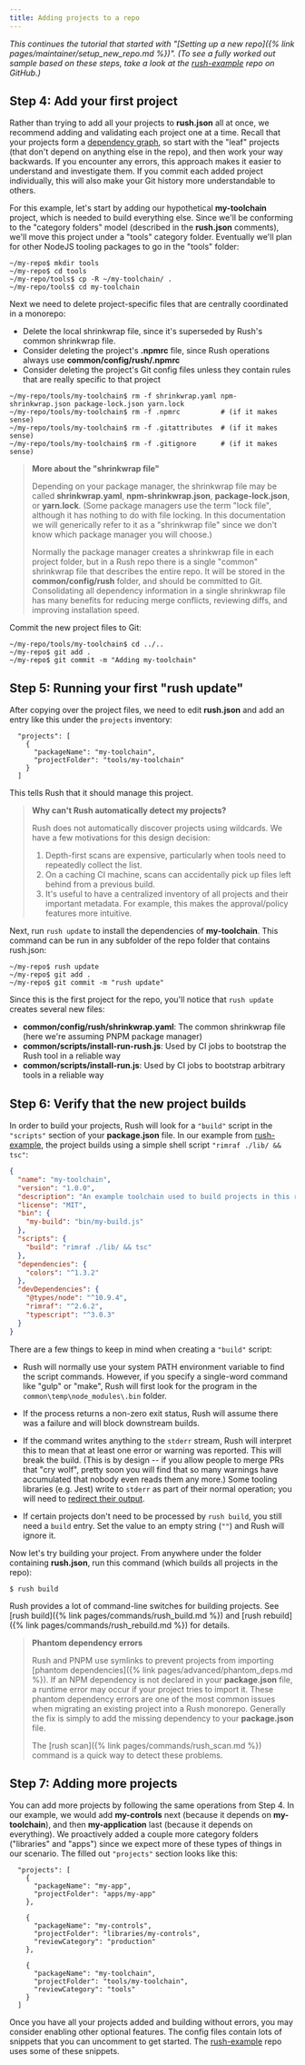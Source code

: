 ```yaml
---
title: Adding projects to a repo
---
```


*This continues the tutorial that started with "[Setting up a new repo]({% link pages/maintainer/setup_new_repo.md %})".  (To see a fully worked out sample based on these steps, take a look at the [rush-example](https://github.com/microsoft/rush-example) repo on GitHub.)*

## Step 4: Add your first project

Rather than trying to add all your projects to **rush.json** all at once, we recommend adding and validating each project one at a time.  Recall that your projects form a [dependency graph](https://en.wikipedia.org/wiki/Dependency_graph), so start with the "leaf" projects (that don't depend on anything else in the repo), and then work your way backwards.  If you encounter any errors, this approach makes it easier to understand and investigate them.  If you commit each added project individually, this will also make your Git history more understandable to others.

For this example, let's start by adding our hypothetical **my-toolchain** project, which is needed to build everything else.  Since we'll be conforming to the "category folders" model (described in the **rush.json** comments), we'll move this project under a "tools" category folder.  Eventually we'll plan for other NodeJS tooling packages to go in the "tools" folder:

```
~/my-repo$ mkdir tools
~/my-repo$ cd tools
~/my-repo/tools$ cp -R ~/my-toolchain/ .
~/my-repo/tools$ cd my-toolchain
```

Next we need to delete project-specific files that are centrally coordinated in a monorepo:

- Delete the local shrinkwrap file, since it's superseded by Rush's common shrinkwrap file.
- Consider deleting the project's **.npmrc** file, since Rush operations always use **common/config/rush/.npmrc**
- Consider deleting the project's Git config files unless they contain rules that are really specific to that project


```
~/my-repo/tools/my-toolchain$ rm -f shrinkwrap.yaml npm-shrinkwrap.json package-lock.json yarn.lock
~/my-repo/tools/my-toolchain$ rm -f .npmrc          # (if it makes sense)
~/my-repo/tools/my-toolchain$ rm -f .gitattributes  # (if it makes sense)
~/my-repo/tools/my-toolchain$ rm -f .gitignore      # (if it makes sense)
```

> **More about the "shrinkwrap file"**
>
> Depending on your package manager, the shrinkwrap file may be called **shrinkwrap.yaml**,
> **npm-shrinkwrap.json**, **package-lock.json**, or **yarn.lock**.  (Some package managers use the
> term "lock file", although it has nothing to do with file locking.  In this documentation we will
> generically refer to it as a "shrinkwrap file" since we don't know which package manager you will choose.)
>
> Normally the package manager creates a shrinkwrap file in each project folder, but in a Rush repo
> there is a single "common" shrinkwrap file that describes the entire repo.  It will be stored in
> the **common/config/rush** folder, and should be committed to Git.  Consolidating all dependency
> information in a single shrinkwrap file has many benefits for reducing merge conflicts, reviewing diffs,
> and improving installation speed.

Commit the new project files to Git:

```
~/my-repo/tools/my-toolchain$ cd ../..
~/my-repo$ git add .
~/my-repo$ git commit -m "Adding my-toolchain"
```

## Step 5: Running your first "rush update"

After copying over the project files, we need to edit **rush.json** and add an entry like this under the `projects` inventory:

```jsonc
  "projects": [
    {
      "packageName": "my-toolchain",
      "projectFolder": "tools/my-toolchain"
    }
  ]
```

This tells Rush that it should manage this project.

> **Why can't Rush automatically detect my projects?**
>
> Rush does not automatically discover projects using wildcards.  We have a few motivations for this
> design decision:
> 1. Depth-first scans are expensive, particularly when tools need to repeatedly collect the list.
> 2. On a caching CI machine, scans can accidentally pick up files left behind from a previous build.
> 3. It's useful to have a centralized inventory of all projects and their important metadata.
>    For example, this makes the approval/policy features more intuitive.

Next, run `rush update` to install the dependencies of **my-toolchain**.  This command can be run in
any subfolder of the repo folder that contains rush.json:

```
~/my-repo$ rush update
~/my-repo$ git add .
~/my-repo$ git commit -m "rush update"
```
Since this is the first project for the repo, you'll notice that `rush update` creates several new files:

- **common/config/rush/shrinkwrap.yaml**: The common shrinkwrap file (here we're assuming PNPM package manager)
- **common/scripts/install-run-rush.js**: Used by CI jobs to bootstrap the Rush tool in a reliable way
- **common/scripts/install-run.js**: Used by CI jobs to bootstrap arbitrary tools in a reliable way


## Step 6: Verify that the new project builds

In order to build your projects, Rush will look for a `"build"` script in the `"scripts"` section of your **package.json** file.  In our example from [rush-example](https://github.com/microsoft/rush-example), the project builds using a simple shell script `"rimraf ./lib/ && tsc"`:

```json
{
  "name": "my-toolchain",
  "version": "1.0.0",
  "description": "An example toolchain used to build projects in this repo",
  "license": "MIT",
  "bin": {
    "my-build": "bin/my-build.js"
  },
  "scripts": {
    "build": "rimraf ./lib/ && tsc"
  },
  "dependencies": {
    "colors": "^1.3.2"
  },
  "devDependencies": {
    "@types/node": "^10.9.4",
    "rimraf": "^2.6.2",
    "typescript": "^3.0.3"
  }
}
```

There are a few things to keep in mind when creating a `"build"` script:

* Rush will normally use your system PATH environment variable to find the script commands.  However, if you specify a single-word command like "gulp" or "make", Rush will first look for the program in the `common\temp\node_modules\.bin` folder.

* If the process returns a non-zero exit status, Rush will assume there was a failure and will block downstream builds.

* If the command writes anything to the `stderr` stream, Rush will interpret this to mean that at least one error or warning was reported.  This will break the build.  (This is by design -- if you allow people to merge PRs that "cry wolf", pretty soon you will find that so many warnings have accumulated that nobody even reads them any more.)  Some tooling libraries (e.g. Jest) write to `stderr` as part of their normal operation; you will need to [redirect their output](https://github.com/microsoft/rushstack/blob/master/core-build/gulp-core-build/src/tasks/JestReporter.ts).

* If certain projects don't need to be processed by `rush build`, you still need a `build` entry.  Set the value to an empty string (`""`) and Rush will ignore it.

Now let's try building your project.  From anywhere under the folder containing **rush.json**, run this command (which builds all projects in the repo):

```
$ rush build
```

Rush provides a lot of command-line switches for building projects.  See [rush build]({% link pages/commands/rush_build.md %}) and [rush rebuild]({% link pages/commands/rush_rebuild.md %}) for details.

> **Phantom dependency errors**
>
> Rush and PNPM use symlinks to prevent projects from importing [phantom dependencies]({% link pages/advanced/phantom_deps.md %}).
> If an NPM dependency is not declared in your **package.json** file, a runtime error may occur if your project tries to
> import it.  These phantom dependency errors are one of the most common issues when migrating an existing project into
> a Rush monorepo.  Generally the fix is simply to add the missing dependency to your **package.json** file.
>
> The [rush scan]({% link pages/commands/rush_scan.md %}) command is a quick way to detect these problems.


## Step 7: Adding more projects

You can add more projects by following the same operations from Step 4.  In our example, we would add **my-controls** next (because it depends on **my-toolchain**), and then **my-application** last (because it depends on everything).  We proactively added a couple more category folders ("libraries" and "apps") since we expect more of these types of things in our scenario. The filled out `"projects"` section looks like this:

```jsonc
  "projects": [
    {
      "packageName": "my-app",
      "projectFolder": "apps/my-app"
    },

    {
      "packageName": "my-controls",
      "projectFolder": "libraries/my-controls",
      "reviewCategory": "production"
    },

    {
      "packageName": "my-toolchain",
      "projectFolder": "tools/my-toolchain",
      "reviewCategory": "tools"
    }
  ]
```

Once you have all your projects added and building without errors, you may consider enabling other optional features.  The config files contain lots of snippets that you can uncomment to get started.  The [rush-example](https://github.com/microsoft/rush-example) repo uses some of these snippets.
